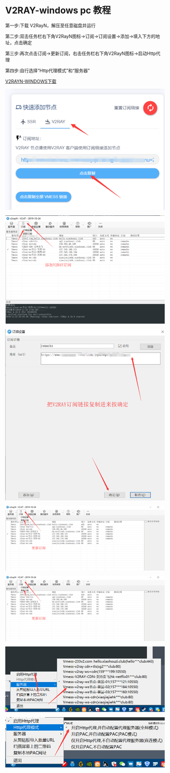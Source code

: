# V2RAY-windows pc 教程

第一步:下载 V2RayN，解压至任意磁盘并运行

第二步:双击任务栏右下角V2RayN图标-&gt;订阅-&gt;订阅设置-&gt;添加-&gt;填入下方的地址，点击确定

第三步:再次点击订阅-&gt;更新订阅，右击任务栏右下角V2RayN图标-&gt;启动Http代理

第四步:自行选择“Http代理模式”和“服务器”

[V2RAYN-WINDOWS下载](https://raw.githubusercontent.com/xiaohouzivpn/xiaohouzi/master/v2rayN-Core.zip)

![&#x7B2C;&#x4E00;&#x6B65;&#x590D;&#x5236;&#x8BA2;&#x9605;&#x94FE;&#x63A5;](../.gitbook/assets/01.png)

![](../.gitbook/assets/02.png)

![](../.gitbook/assets/03.png)

![](../.gitbook/assets/04%20%281%29.png)

![](../.gitbook/assets/04.png)

![](../.gitbook/assets/05.png)

![](../.gitbook/assets/06.png)

